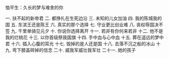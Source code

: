 恤平生：久长的梦与难舍的你

一.	扶不起的新帝君
二.	都挣扎在生死边沿
三.	未知的儿女加油
四.	我的陈城我的国
五.	东滨王还是陈王
六.	真实的那个选择
七.	守业更比创业难
八.	丧权辱国决不签
九.	千里单骑见元夕
十.	你说你选择离开
十一.	若非有你何来若非
十二.	他不是我的烂桃花
十三.	以你首级祭我国旗
十四.	手中血与心中血
十五.	葬在遥远的梦中君
十六.	插入心腹的耳光
十七.	毁掉的是人还是国
十八.	击落不沉之船的冰山
十九.	弯下膝盖碎掉的信念
二十.	威我军威壮我军壮
二十一.	她的孩子

